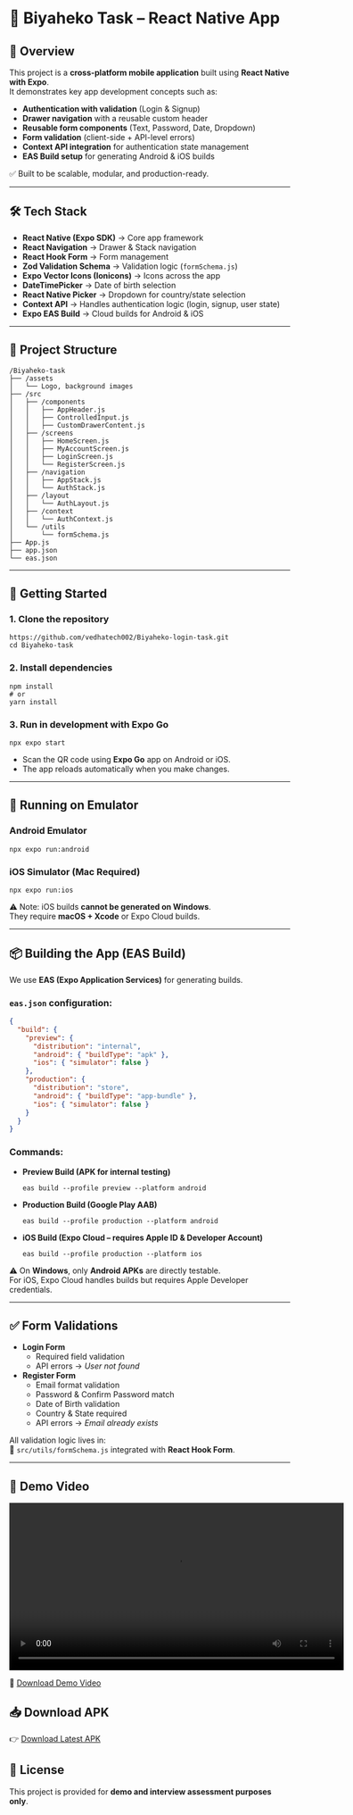 # 📱 Biyaheko Task – React Native App

## 📌 Overview

This project is a **cross-platform mobile application** built using **React Native with Expo**.  
It demonstrates key app development concepts such as:

- **Authentication with validation** (Login & Signup)
- **Drawer navigation** with a reusable custom header
- **Reusable form components** (Text, Password, Date, Dropdown)
- **Form validation** (client-side + API-level errors)
- **Context API integration** for authentication state management
- **EAS Build setup** for generating Android & iOS builds

✅ Built to be scalable, modular, and production-ready.

---

## 🛠️ Tech Stack

- **React Native (Expo SDK)** → Core app framework
- **React Navigation** → Drawer & Stack navigation
- **React Hook Form** → Form management
- **Zod Validation Schema** → Validation logic (`formSchema.js`)
- **Expo Vector Icons (Ionicons)** → Icons across the app
- **DateTimePicker** → Date of birth selection
- **React Native Picker** → Dropdown for country/state selection
- **Context API** → Handles authentication logic (login, signup, user state)
- **Expo EAS Build** → Cloud builds for Android & iOS

---

## 📂 Project Structure

```
/Biyaheko-task
├── /assets
│   └── Logo, background images
├── /src
│   ├── /components
│   │   ├── AppHeader.js
│   │   ├── ControlledInput.js
│   │   ├── CustomDrawerContent.js
│   ├── /screens
│   │   ├── HomeScreen.js
│   │   ├── MyAccountScreen.js
│   │   ├── LoginScreen.js
│   │   └── RegisterScreen.js
│   ├── /navigation
│   │   ├── AppStack.js
│   │   └── AuthStack.js
│   ├── /layout
│   │   └── AuthLayout.js
│   ├── /context
│   │   └── AuthContext.js
│   └── /utils
│       └── formSchema.js
├── App.js
├── app.json
└── eas.json
```

---

## 🚀 Getting Started

### 1. Clone the repository

```
https://github.com/vedhatech002/Biyaheko-login-task.git
cd Biyaheko-task
```

### 2. Install dependencies

```
npm install
# or
yarn install
```

### 3. Run in development with Expo Go

```
npx expo start
```

- Scan the QR code using **Expo Go** app on Android or iOS.
- The app reloads automatically when you make changes.

---

## 📱 Running on Emulator

### Android Emulator

```
npx expo run:android
```

### iOS Simulator (Mac Required)

```
npx expo run:ios
```

⚠️ Note: iOS builds **cannot be generated on Windows**.  
They require **macOS + Xcode** or Expo Cloud builds.

---

## 📦 Building the App (EAS Build)

We use **EAS (Expo Application Services)** for generating builds.

### `eas.json` configuration:

```json
{
  "build": {
    "preview": {
      "distribution": "internal",
      "android": { "buildType": "apk" },
      "ios": { "simulator": false }
    },
    "production": {
      "distribution": "store",
      "android": { "buildType": "app-bundle" },
      "ios": { "simulator": false }
    }
  }
}
```

### Commands:

- **Preview Build (APK for internal testing)**
  ```
  eas build --profile preview --platform android
  ```
- **Production Build (Google Play AAB)**
  ```
  eas build --profile production --platform android
  ```
- **iOS Build (Expo Cloud – requires Apple ID & Developer Account)**
  ```
  eas build --profile production --platform ios
  ```

⚠️ On **Windows**, only **Android APKs** are directly testable.  
For iOS, Expo Cloud handles builds but requires Apple Developer credentials.

---

## ✅ Form Validations

- **Login Form**
  - Required field validation
  - API errors → _User not found_
- **Register Form**
  - Email format validation
  - Password & Confirm Password match
  - Date of Birth validation
  - Country & State required
  - API errors → _Email already exists_

All validation logic lives in:  
📌 `src/utils/formSchema.js` integrated with **React Hook Form**.

---

## 🎥 Demo Video

<video src="https://github.com/vedhatech002/Biyaheko-login-task/raw/main/assets/demo.mp4" 
       controls 
       width="600">
Your browser does not support the video tag.
</video>

🔽 [Download Demo Video](https://github.com/vedhatech002/Biyaheko-login-task/blob/main/assets/demo.mp4)

## 📥 Download APK

👉 [Download Latest APK](https://github.com/vedhatech002/Biyaheko-login-task/releases/download/biaheko-task-v1.0.0/Biyaheko-task-Preview.apk)

## 📜 License

This project is provided for **demo and interview assessment purposes only**.
